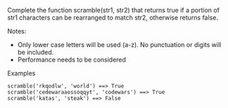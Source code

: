 Complete the function scramble(str1, str2) that returns true if a portion of str1 characters can be rearranged to match str2, otherwise returns false.

Notes:

- Only lower case letters will be used (a-z). No punctuation or digits will be included.
- Performance needs to be considered

Examples

    scramble('rkqodlw', 'world') ==> True
    scramble('cedewaraaossoqqyt', 'codewars') ==> True
    scramble('katas', 'steak') ==> False